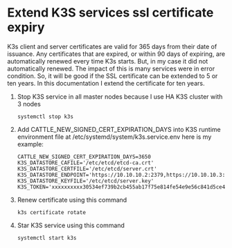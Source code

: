 # Extend K3S services ssl certificate expiry
K3s client and server certificates are valid for 365 days from their date of issuance. Any certificates that are expired, or within 90 days of expiring, are automatically renewed every time K3s starts. But, in my case it did not automatically renewed.
The impact of this is many services were in error condition. So, it will be good if the SSL certificate can be extended to 5 or ten years. In this documentation I extend the certificate for ten years.
1. Stop K3S service in all master nodes because I use HA K3S cluster with 3 nodes
   ```shell
   systemctl stop k3s
   ```
3. Add CATTLE_NEW_SIGNED_CERT_EXPIRATION_DAYS into K3S runtime environment file at /etc/systemd/system/k3s.service.env here is my example:
   ```shell
   CATTLE_NEW_SIGNED_CERT_EXPIRATION_DAYS=3650
   K3S_DATASTORE_CAFILE='/etc/etcd/etcd-ca.crt'
   K3S_DATASTORE_CERTFILE='/etc/etcd/server.crt'
   K3S_DATASTORE_ENDPOINT='https://10.10.10.2:2379,https://10.10.10.3:2379,https://10.10.10.4:2379'
   K3S_DATASTORE_KEYFILE='/etc/etcd/server.key'
   K3S_TOKEN='xxxxxxxxxx30534ef739b2cb455ab17f75e814fe54e9e56c841d5ce4395xxxxxxx::server:xxxxxxxxxxxx50bd4d2346b29dda'
   ```
4. Renew certificate using this command
   ```
   k3s certificate rotate
   ```
5. Star K3S service using this command
   ```
   systemctl start k3s
   ```
